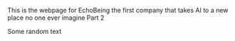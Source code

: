 This is the webpage for EchoBeing the first company that takes AI to a new place no one ever imagine
Part 2


Some random text